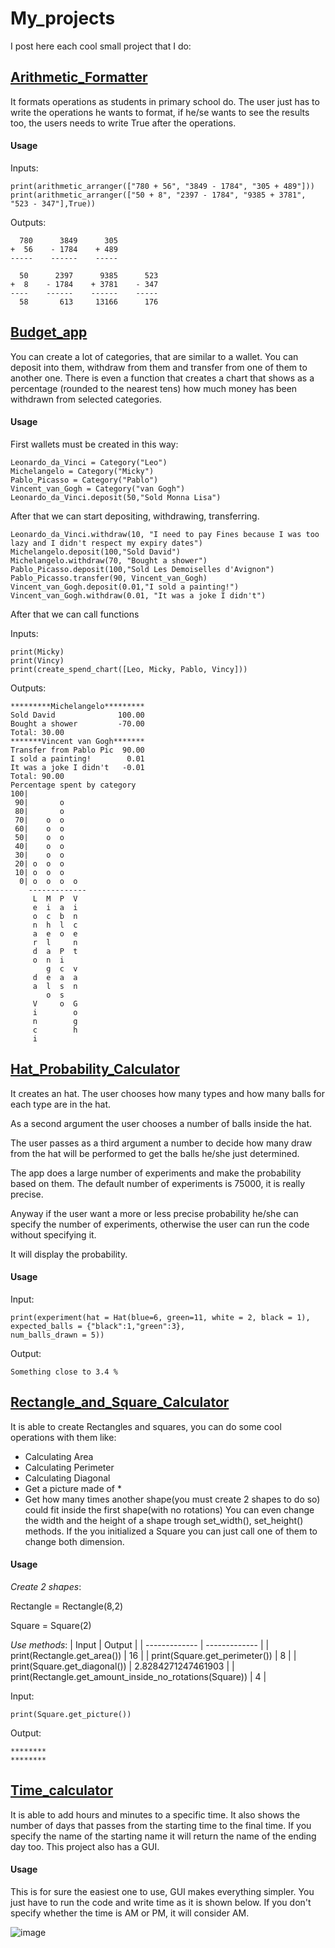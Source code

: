 # My_projects
I post here each cool small project that I do:
## [Arithmetic_Formatter](https://github.com/Gioack/My_projects/blob/main/Arithmetic_Formatter.py)
It formats operations as students in primary school do.
The user just has to write the operations he wants to format, if he/se wants to see the results too, the users needs to write True after the operations.  
#### Usage
Inputs:

```
print(arithmetic_arranger(["780 + 56", "3849 - 1784", "305 + 489"]))
print(arithmetic_arranger(["50 + 8", "2397 - 1784", "9385 + 3781", "523 - 347"],True))
```

Outputs:

```
  780      3849      305
+  56    - 1784    + 489
-----    ------    -----

  50      2397      9385      523
+  8    - 1784    + 3781    - 347
----    ------    ------    -----
  58       613     13166      176
```
## [Budget_app](https://github.com/Gioack/My_projects/blob/main/Budget_app.py)
You can create a lot of categories, that are similar to a wallet. You can deposit into them, withdraw from them and transfer from one of them to another one.
There is even a function that creates a chart that shows as a percentage (rounded to the nearest tens) how much money has been withdrawn from selected categories.
#### Usage
First wallets must be created in this way:
```
Leonardo_da_Vinci = Category("Leo")
Michelangelo = Category("Micky")
Pablo_Picasso = Category("Pablo")
Vincent_van_Gogh = Category("van Gogh")
Leonardo_da_Vinci.deposit(50,"Sold Monna Lisa")
```

After that we can start depositing, withdrawing, transferring.    

```
Leonardo_da_Vinci.withdraw(10, "I need to pay Fines because I was too lazy and I didn't respect my expiry dates")
Michelangelo.deposit(100,"Sold David")
Michelangelo.withdraw(70, "Bought a shower")
Pablo_Picasso.deposit(100,"Sold Les Demoiselles d'Avignon")
Pablo_Picasso.transfer(90, Vincent_van_Gogh)
Vincent_van_Gogh.deposit(0.01,"I sold a painting!")
Vincent_van_Gogh.withdraw(0.01, "It was a joke I didn't")
```

After that we can call functions

Inputs:

```
print(Micky)
print(Vincy)
print(create_spend_chart([Leo, Micky, Pablo, Vincy]))
```

Outputs:

```
*********Michelangelo*********
Sold David              100.00
Bought a shower         -70.00
Total: 30.00
*******Vincent van Gogh*******
Transfer from Pablo Pic  90.00
I sold a painting!        0.01
It was a joke I didn't   -0.01
Total: 90.00
Percentage spent by category
100|           
 90|       o   
 80|       o   
 70|    o  o   
 60|    o  o   
 50|    o  o   
 40|    o  o   
 30|    o  o   
 20| o  o  o   
 10| o  o  o   
  0| o  o  o  o
    -------------
     L  M  P  V
     e  i  a  i
     o  c  b  n
     n  h  l  c
     a  e  o  e
     r  l     n
     d  a  P  t
     o  n  i   
        g  c  v
     d  e  a  a
     a  l  s  n
        o  s   
     V     o  G
     i        o
     n        g
     c        h
     i

```
## [Hat_Probability_Calculator](https://github.com/Gioack/My_projects/blob/main/Hat_Probability_Calculator.py)
It creates an hat.
The user chooses how many types and how many balls for each type are in the hat.

As a second argument the user chooses a number of balls inside the hat.

The user passes as a third argument a number to decide how many draw from the hat will be performed to get the balls he/she just determined.

The app does a large number of experiments and make the probability based on them.
The default number of experiments is 75000, it is really precise.

Anyway if the user want a more or less precise probability he/she can specify the number of experiments, otherwise the user can run the code without specifying it.

It will display the probability.
#### Usage
Input:

```
print(experiment(hat = Hat(blue=6, green=11, white = 2, black = 1),
expected_balls = {"black":1,"green":3},
num_balls_drawn = 5))
```

Output:

```
Something close to 3.4 %
```   
## [Rectangle_and_Square_Calculator](https://github.com/Gioack/My_projects/blob/main/Rectangle_and_Square_Calculator.py)
It is able to create Rectangles and squares, you can do some cool operations with them like:
- Calculating Area
- Calculating Perimeter
- Calculating Diagonal
- Get a picture made of *
- Get how many times another shape(you must create 2 shapes to do so) could fit inside the first shape(with no rotations)
You can even change the width and the height of a shape trough set_width(), set_height() methods. If the you initialized a Square you can just call one of them to change both dimension.
#### Usage
*Create 2 shapes*:

Rectangle = Rectangle(8,2)

Square = Square(2)

*Use methods*:
| Input   | Output |
| ------------- | ------------- |
| print(Rectangle.get_area())  | 16  |
| print(Square.get_perimeter())  | 8  |
| print(Square.get_diagonal())  | 2.8284271247461903  |
| print(Rectangle.get_amount_inside_no_rotations(Square))  | 4  |

Input:  

```
print(Square.get_picture())                                 
```

Output:

```
********
********
```
## [Time_calculator](https://github.com/Gioack/My_projects/blob/main/Time_Calculator.py)
It is able to add hours and minutes to a specific time. It also shows the number of days that passes from the starting time to the final time. If you specify the name of the starting name it will return the name of the ending day too.
This project also has a GUI.
#### Usage
This is for sure the easiest one to use, GUI makes everything simpler. You just have to run the code and write time as it is shown below. If you don't specify whether the time is AM or PM, it will consider AM.

![image](https://user-images.githubusercontent.com/101208747/163681213-4ca5b014-fede-40b9-9c94-7f1808a68f88.png)
